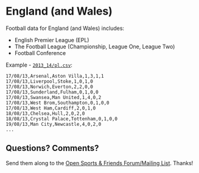 # England (and Wales)

Football data for England (and Wales) includes:

- English Premier League (EPL)
- The Football League (Championship, League One, League Two)
- Football Conference

Example - [`2013_14/pl.csv`](2013_14/pl.csv):

~~~
17/08/13,Arsenal,Aston Villa,1,3,1,1
17/08/13,Liverpool,Stoke,1,0,1,0
17/08/13,Norwich,Everton,2,2,0,0
17/08/13,Sunderland,Fulham,0,1,0,0
17/08/13,Swansea,Man United,1,4,0,2
17/08/13,West Brom,Southampton,0,1,0,0
17/08/13,West Ham,Cardiff,2,0,1,0
18/08/13,Chelsea,Hull,2,0,2,0
18/08/13,Crystal Palace,Tottenham,0,1,0,0
19/08/13,Man City,Newcastle,4,0,2,0
...
~~~


## Questions? Comments?

Send them along to the
[Open Sports & Friends Forum/Mailing List](http://groups.google.com/group/opensport).
Thanks!
